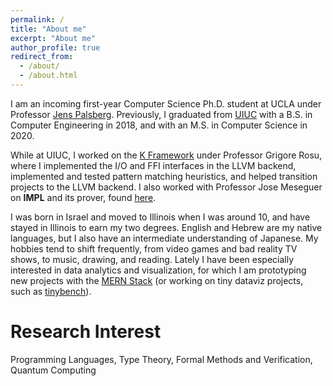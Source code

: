```yaml
---
permalink: /
title: "About me"
excerpt: "About me"
author_profile: true
redirect_from: 
  - /about/
  - /about.html
---
```


I am an incoming first-year Computer Science Ph.D. student at UCLA under Professor [Jens Palsberg](http://web.cs.ucla.edu/~palsberg/). Previously, I graduated from [UIUC](https://cs.illinois.edu) with a B.S. in Computer Engineering in 2018, and with an M.S. in Computer Science in 2020.

While at UIUC, I worked on the [K Framework](http://www.kframework.org) under Professor Grigore Rosu, where I implemented the I/O and FFI interfaces in the LLVM backend, implemented and tested pattern matching heuristics, and helped transition projects to the LLVM backend. I also worked with Professor Jose Meseguer on **IMPL** and its prover, found [here](http://mickyabir.com/research/).

I was born in Israel and moved to Illinois when I was around 10, and have stayed in Illinois to earn my two degrees. English and Hebrew are my native languages, but I also have an intermediate understanding of Japanese. My hobbies tend to shift frequently, from video games and bad reality TV shows, to music, drawing, and reading. Lately I have been especially interested in data analytics and visualization, for which I am prototyping new projects with the [MERN Stack](https://www.geeksforgeeks.org/mern-stack/) (or working on tiny dataviz projects, such as [tinybench](https://pypi.org/project/tinybench/)).

Research Interest
======
Programming Languages, Type Theory, Formal Methods and Verification, Quantum Computing
